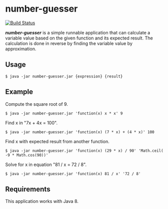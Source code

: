 # number-guesser

[![Build Status](https://travis-ci.org/jaycobbcruz/number-guesser.svg?branch=master)](https://travis-ci.org/jaycobbcruz/number-guesser)


***number-guesser*** is a simple runnable application that can calculate a variable value based on the given function and its expected result.
The calculation is done in reverse by finding the variable value by approximation.

## Usage
```{r, engine='bash'}
$ java -jar number-guesser.jar {expression} {result}
```

## Example
Compute the square root of 9.
```{r, engine='bash'}
$ java -jar number-guesser.jar 'function(x) x * x' 9
```


Find x in "7x + 4x = 100".
```{r, engine='bash'}
$ java -jar number-guesser.jar 'function(x) (7 * x) + (4 * x)' 100
```


Find x with expected result from another function.
```{r, engine='bash'}
$ java -jar number-guesser.jar 'function(x) (29 * x) / 90' 'Math.ceil( -9 * Math.cos(90))'
```


Solve for x in equation "81 / x = 72 / 8".
```{r, engine='bash'}
$ java -jar number-guesser.jar 'function(x) 81 / x' '72 / 8'
```


## Requirements
This application works with Java 8.
